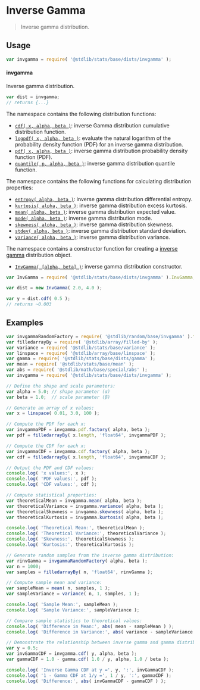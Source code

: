 <!--

@license Apache-2.0

Copyright (c) 2018 The Stdlib Authors.

Licensed under the Apache License, Version 2.0 (the "License");
you may not use this file except in compliance with the License.
You may obtain a copy of the License at

   http://www.apache.org/licenses/LICENSE-2.0

Unless required by applicable law or agreed to in writing, software
distributed under the License is distributed on an "AS IS" BASIS,
WITHOUT WARRANTIES OR CONDITIONS OF ANY KIND, either express or implied.
See the License for the specific language governing permissions and
limitations under the License.

-->

# Inverse Gamma

> Inverse gamma distribution.

<section class="usage">

## Usage

```javascript
var invgamma = require( '@stdlib/stats/base/dists/invgamma' );
```

#### invgamma

Inverse gamma distribution.

```javascript
var dist = invgamma;
// returns {...}
```

The namespace contains the following distribution functions:

<!-- <toc pattern="*+(cdf|pdf|mgf|quantile)*"> -->

<div class="namespace-toc">

-   <span class="signature">[`cdf( x, alpha, beta )`][@stdlib/stats/base/dists/invgamma/cdf]</span><span class="delimiter">: </span><span class="description">inverse Gamma distribution cumulative distribution function.</span>
-   <span class="signature">[`logpdf( x, alpha, beta )`][@stdlib/stats/base/dists/invgamma/logpdf]</span><span class="delimiter">: </span><span class="description">evaluate the natural logarithm of the probability density function (PDF) for an inverse gamma distribution.</span>
-   <span class="signature">[`pdf( x, alpha, beta )`][@stdlib/stats/base/dists/invgamma/pdf]</span><span class="delimiter">: </span><span class="description">inverse gamma distribution probability density function (PDF).</span>
-   <span class="signature">[`quantile( p, alpha, beta )`][@stdlib/stats/base/dists/invgamma/quantile]</span><span class="delimiter">: </span><span class="description">inverse gamma distribution quantile function.</span>

</div>

<!-- </toc> -->

The namespace contains the following functions for calculating distribution properties:

<!-- <toc pattern="*+(entropy|kurtosis|mean|median|mode|skewness|stdev|variance)*"> -->

<div class="namespace-toc">

-   <span class="signature">[`entropy( alpha, beta )`][@stdlib/stats/base/dists/invgamma/entropy]</span><span class="delimiter">: </span><span class="description">inverse gamma distribution differential entropy.</span>
-   <span class="signature">[`kurtosis( alpha, beta )`][@stdlib/stats/base/dists/invgamma/kurtosis]</span><span class="delimiter">: </span><span class="description">inverse gamma distribution excess kurtosis.</span>
-   <span class="signature">[`mean( alpha, beta )`][@stdlib/stats/base/dists/invgamma/mean]</span><span class="delimiter">: </span><span class="description">inverse gamma distribution expected value.</span>
-   <span class="signature">[`mode( alpha, beta )`][@stdlib/stats/base/dists/invgamma/mode]</span><span class="delimiter">: </span><span class="description">inverse gamma distribution mode.</span>
-   <span class="signature">[`skewness( alpha, beta )`][@stdlib/stats/base/dists/invgamma/skewness]</span><span class="delimiter">: </span><span class="description">inverse gamma distribution skewness.</span>
-   <span class="signature">[`stdev( alpha, beta )`][@stdlib/stats/base/dists/invgamma/stdev]</span><span class="delimiter">: </span><span class="description">inverse gamma distribution standard deviation.</span>
-   <span class="signature">[`variance( alpha, beta )`][@stdlib/stats/base/dists/invgamma/variance]</span><span class="delimiter">: </span><span class="description">inverse gamma distribution variance.</span>

</div>

<!-- </toc> -->

The namespace contains a constructor function for creating a [inverse gamma][invgamma-distribution] distribution object.

<!-- <toc pattern="*ctor*"> -->

<div class="namespace-toc">

-   <span class="signature">[`InvGamma( [alpha, beta] )`][@stdlib/stats/base/dists/invgamma/ctor]</span><span class="delimiter">: </span><span class="description">inverse gamma distribution constructor.</span>

</div>

<!-- </toc> -->

```javascript
var InvGamma = require( '@stdlib/stats/base/dists/invgamma' ).InvGamma;

var dist = new InvGamma( 2.0, 4.0 );

var y = dist.cdf( 0.5 );
// returns ~0.003
```

</section>

<!-- /.usage -->

<section class="examples">

## Examples

<!-- TODO: better examples -->

<!-- eslint no-undef: "error" -->

```javascript
var invgammaRandomFactory = require( '@stdlib/random/base/invgamma' ).factory;
var filledarrayBy = require( '@stdlib/array/filled-by' );
var variance = require( '@stdlib/stats/base/variance' );
var linspace = require( '@stdlib/array/base/linspace' );
var gamma = require( '@stdlib/stats/base/dists/gamma' );
var mean = require( '@stdlib/stats/base/mean' );
var abs = require( '@stdlib/math/base/special/abs' );
var invgamma = require( '@stdlib/stats/base/dists/invgamma' );

// Define the shape and scale parameters:
var alpha = 5.0; // shape parameter (α)
var beta = 1.0;  // scale parameter (β)

// Generate an array of x values:
var x = linspace( 0.01, 3.0, 100 );

// Compute the PDF for each x:
var invgammaPDF = invgamma.pdf.factory( alpha, beta );
var pdf = filledarrayBy( x.length, 'float64', invgammaPDF );

// Compute the CDF for each x:
var invgammaCDF = invgamma.cdf.factory( alpha, beta );
var cdf = filledarrayBy( x.length, 'float64', invgammaCDF );

// Output the PDF and CDF values:
console.log( 'x values:', x );
console.log( 'PDF values:', pdf );
console.log( 'CDF values:', cdf );

// Compute statistical properties:
var theoreticalMean = invgamma.mean( alpha, beta );
var theoreticalVariance = invgamma.variance( alpha, beta );
var theoreticalSkewness = invgamma.skewness( alpha, beta );
var theoreticalKurtosis = invgamma.kurtosis( alpha, beta );

console.log( 'Theoretical Mean:', theoreticalMean );
console.log( 'Theoretical Variance:', theoreticalVariance );
console.log( 'Skewness:', theoreticalSkewness );
console.log( 'Kurtosis:', theoreticalKurtosis );

// Generate random samples from the inverse gamma distribution:
var rinvGamma = invgammaRandomFactory( alpha, beta );
var n = 1000;
var samples = filledarrayBy( n, 'float64', rinvGamma );

// Compute sample mean and variance:
var sampleMean = mean( n, samples, 1 );
var sampleVariance = variance( n, 1, samples, 1 );

console.log( 'Sample Mean:', sampleMean );
console.log( 'Sample Variance:', sampleVariance );

// Compare sample statistics to theoretical values:
console.log( 'Difference in Mean:', abs( mean - sampleMean ) );
console.log( 'Difference in Variance:', abs( variance - sampleVariance ) );

// Demonstrate the relationship between inverse gamma and gamma distributions:
var y = 0.5;
var invGammaCDF = invgamma.cdf( y, alpha, beta );
var gammaCDF = 1.0 - gamma.cdf( 1.0 / y, alpha, 1.0 / beta );

console.log( 'Inverse Gamma CDF at y =', y, ':', invGammaCDF );
console.log( '1 - Gamma CDF at 1/y =', 1 / y, ':', gammaCDF );
console.log( 'Difference:', abs( invGammaCDF - gammaCDF ) );
```

</section>

<!-- /.examples -->

<!-- Section for related `stdlib` packages. Do not manually edit this section, as it is automatically populated. -->

<section class="related">

</section>

<!-- /.related -->

<!-- Section for all links. Make sure to keep an empty line after the `section` element and another before the `/section` close. -->

<section class="links">

[invgamma-distribution]: https://en.wikipedia.org/wiki/Inverse-gamma_distribution

<!-- <toc-links> -->

[@stdlib/stats/base/dists/invgamma/ctor]: https://github.com/stdlib-js/stdlib/tree/develop/lib/node_modules/%40stdlib/stats/base/dists/invgamma/ctor

[@stdlib/stats/base/dists/invgamma/entropy]: https://github.com/stdlib-js/stdlib/tree/develop/lib/node_modules/%40stdlib/stats/base/dists/invgamma/entropy

[@stdlib/stats/base/dists/invgamma/kurtosis]: https://github.com/stdlib-js/stdlib/tree/develop/lib/node_modules/%40stdlib/stats/base/dists/invgamma/kurtosis

[@stdlib/stats/base/dists/invgamma/mean]: https://github.com/stdlib-js/stdlib/tree/develop/lib/node_modules/%40stdlib/stats/base/dists/invgamma/mean

[@stdlib/stats/base/dists/invgamma/mode]: https://github.com/stdlib-js/stdlib/tree/develop/lib/node_modules/%40stdlib/stats/base/dists/invgamma/mode

[@stdlib/stats/base/dists/invgamma/skewness]: https://github.com/stdlib-js/stdlib/tree/develop/lib/node_modules/%40stdlib/stats/base/dists/invgamma/skewness

[@stdlib/stats/base/dists/invgamma/stdev]: https://github.com/stdlib-js/stdlib/tree/develop/lib/node_modules/%40stdlib/stats/base/dists/invgamma/stdev

[@stdlib/stats/base/dists/invgamma/variance]: https://github.com/stdlib-js/stdlib/tree/develop/lib/node_modules/%40stdlib/stats/base/dists/invgamma/variance

[@stdlib/stats/base/dists/invgamma/cdf]: https://github.com/stdlib-js/stdlib/tree/develop/lib/node_modules/%40stdlib/stats/base/dists/invgamma/cdf

[@stdlib/stats/base/dists/invgamma/logpdf]: https://github.com/stdlib-js/stdlib/tree/develop/lib/node_modules/%40stdlib/stats/base/dists/invgamma/logpdf

[@stdlib/stats/base/dists/invgamma/pdf]: https://github.com/stdlib-js/stdlib/tree/develop/lib/node_modules/%40stdlib/stats/base/dists/invgamma/pdf

[@stdlib/stats/base/dists/invgamma/quantile]: https://github.com/stdlib-js/stdlib/tree/develop/lib/node_modules/%40stdlib/stats/base/dists/invgamma/quantile

<!-- </toc-links> -->

</section>

<!-- /.links -->
